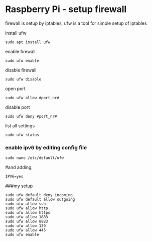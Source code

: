 # Raspberry Pi - setup firewall
firewall is setup by iptables, ufw is a tool for simple setup of iptables

install ufw
```
sudo apt install ufw
```

enable firewall
```
sudo ufw enable
```

disable firewall
```
sudo ufw disable
```

open port
```
sudo ufw allow #port_nr#
```

disable port
```
sudo ufw deny #port_nr#
```

list all settings
```
sudo ufw status
```

### enable ipv6 by editing config file
```
sudo nano /etc/default/ufw
```
#and adding:
```
IPV6=yes
```

###my setup
```
sudo ufw default deny incoming
sudo ufw default allow outgoing
sudo ufw allow ssh
sudo ufw allow http
sudo ufw allow https
sudo ufw allow 1883
sudo ufw allow 8883
sudo ufw allow 139
sudo ufw allow 445
sudo ufw enable
```
